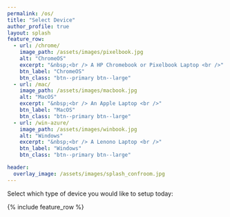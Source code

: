 ```yaml
---
permalink: /os/
title: "Select Device"
author_profile: true
layout: splash
feature_row:
  - url: /chrome/
    image_path: /assets/images/pixelbook.jpg
    alt: "ChromeOS"
    excerpt: "&nbsp;<br /> A HP Chromebook or Pixelbook Laptop <br />"
    btn_label: "ChromeOS"
    btn_class: "btn--primary btn--large"
  - url: /mac/
    image_path: /assets/images/macbook.jpg
    alt: "MacOS"
    excerpt: "&nbsp;<br /> An Apple Laptop <br />"
    btn_label: "MacOS"
    btn_class: "btn--primary btn--large"
  - url: /win-azure/
    image_path: /assets/images/winbook.jpg
    alt: "Windows"
    excerpt: "&nbsp;<br /> A Lenono Laptop <br />"
    btn_label: "Windows"
    btn_class: "btn--primary btn--large"

header:
  overlay_image: /assets/images/splash_confroom.jpg
---
```



Select which type of device you would like to setup today:


{% include feature_row %}